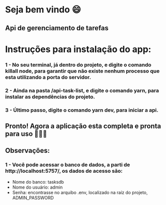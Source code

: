 # Seja bem vindo :smile:
## Api de gerenciamento de tarefas

# Instruções para instalação do app:

### 1 - No seu terminal, já dentro do projeto, e digite o comando killall node, para garantir que não existe nenhum processo que esta utilizando a porta do servidor.
### 2 - Ainda na pasta /api-task-list, e digite o comando yarn, para instalar as dependências do projeto.
### 3 - Último passo, digite o comando yarn dev, para iniciar a api.

## Pronto! Agora a aplicação esta completa e pronta para uso 🚀🚀🚀

## Observações:
### 1 - Você pode acessar o banco de dados, a parti de http://localhost:5757/, os dados de acesso são:
- Nome do banco: tasksdb
- Nome do usuário: admin
- Senha: encontrasse no arquibo .env, localizado na raíz do projeto, ADMIN_PASSWORD
